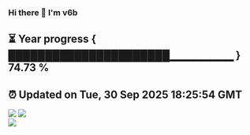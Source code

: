 ### Hi there 👋  I'm v6b  
⏳ Year progress { ██████████████████████▁▁▁▁▁▁▁▁ } 74.73 %
---
⏰ Updated on Tue, 30 Sep 2025 18:25:54 GMT
---
![](https://github-readme-stats.vercel.app/api?username=v6b&bg_color=30,e96443,904e95&title_color=fff&text_color=fff&layout=compact)
![](https://github-readme-stats.vercel.app/api/top-langs/?username=v6b&layout=compact&bg_color=30,e96443,904e95&title_color=fff&text_color=fff)  
![](https://gcore.jsdelivr.net/gh/v6b/v6b@main/assets/github-contribution-grid-snake.svg)

